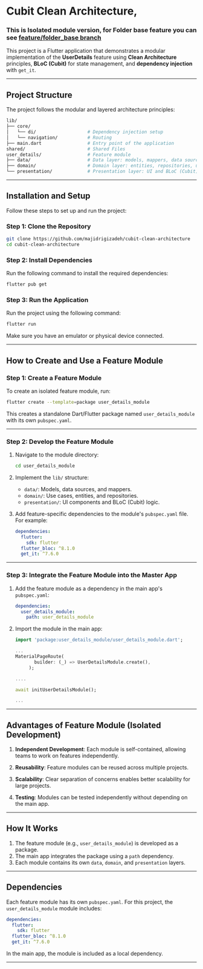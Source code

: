 
# Cubit Clean Architecture, 


### This is Isolated module version, for Folder base feature you can see [feature/folder_base branch](https://github.com/majidrigizadeh/cubit-clean-architecture/tree/feature/folder_base)

This project is a Flutter application that demonstrates a modular implementation of the **UserDetails** feature using **Clean Architecture** principles, **BLoC (Cubit)** for state management, and **dependency injection** with `get_it`.

---

## **Project Structure**

The project follows the modular and layered architecture principles:

```bash
lib/
├── core/
│   └── di/                   # Dependency injection setup
│   └── navigation/           # Routing 
├── main.dart                 # Entry point of the application
shared/                       # Shared Files
user_details/                 # Feature module
├── data/                     # Data layer: models, mappers, data sources, etc.
├── domain/                   # Domain layer: entities, repositories, use cases
└── presentation/             # Presentation layer: UI and BLoC (Cubit)
```

---

## **Installation and Setup**

Follow these steps to set up and run the project:

### **Step 1: Clone the Repository**

```bash
git clone https://github.com/majidrigizadeh/cubit-clean-architecture
cd cubit-clean-architecture
```

### **Step 2: Install Dependencies**

Run the following command to install the required dependencies:

```bash
flutter pub get
```

### **Step 3: Run the Application**

Run the project using the following command:

```bash
flutter run
```

Make sure you have an emulator or physical device connected.

---

## **How to Create and Use a Feature Module**


### **Step 1: Create a Feature Module**

To create an isolated feature module, run:

```bash
flutter create --template=package user_details_module
```

This creates a standalone Dart/Flutter package named `user_details_module` with its own `pubspec.yaml`.

---

### **Step 2: Develop the Feature Module**

1. Navigate to the module directory:

   ```bash
   cd user_details_module
   ```

2. Implement the `lib/` structure:
    - `data/`: Models, data sources, and mappers.
    - `domain/`: Use cases, entities, and repositories.
    - `presentation/`: UI components and BLoC (Cubit) logic.

3. Add feature-specific dependencies to the module's `pubspec.yaml` file. For example:

   ```yaml
   dependencies:
     flutter:
       sdk: flutter
     flutter_bloc: ^8.1.0
     get_it: ^7.6.0
   ```

---

### **Step 3: Integrate the Feature Module into the Master App**

1. Add the feature module as a dependency in the main app's `pubspec.yaml`:

   ```yaml
   dependencies:
     user_details_module:
       path: user_details_module
   ```

2. Import the module in the main app:

   ```dart
   import 'package:user_details_module/user_details_module.dart';

   ...
   MaterialPageRoute(
          builder: (_) => UserDetailsModule.create(),
        );

   ....

   await initUserDetailsModule();   

   ...
   ```

---

## **Advantages of Feature Module (Isolated Development)**

1. **Independent Development**:
   Each module is self-contained, allowing teams to work on features independently.

2. **Reusability**:
   Feature modules can be reused across multiple projects.

3. **Scalability**:
   Clear separation of concerns enables better scalability for large projects.

4. **Testing**:
   Modules can be tested independently without depending on the main app.

---

## **How It Works**

1. The feature module (e.g., `user_details_module`) is developed as a package.
2. The main app integrates the package using a `path` dependency.
3. Each module contains its own `data`, `domain`, and `presentation` layers.

---

## **Dependencies**

Each feature module has its own `pubspec.yaml`. For this project, the `user_details_module` module includes:

```yaml
dependencies:
  flutter:
    sdk: flutter
  flutter_bloc: ^8.1.0
  get_it: ^7.6.0
```

In the main app, the module is included as a local dependency.

---
